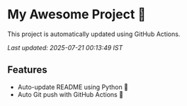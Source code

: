 # My Awesome Project 🚀

This project is automatically updated using GitHub Actions.

_Last updated: 2025-07-21 00:13:49 IST_

## Features
- Auto-update README using Python 🐍
- Auto Git push with GitHub Actions 🤖
